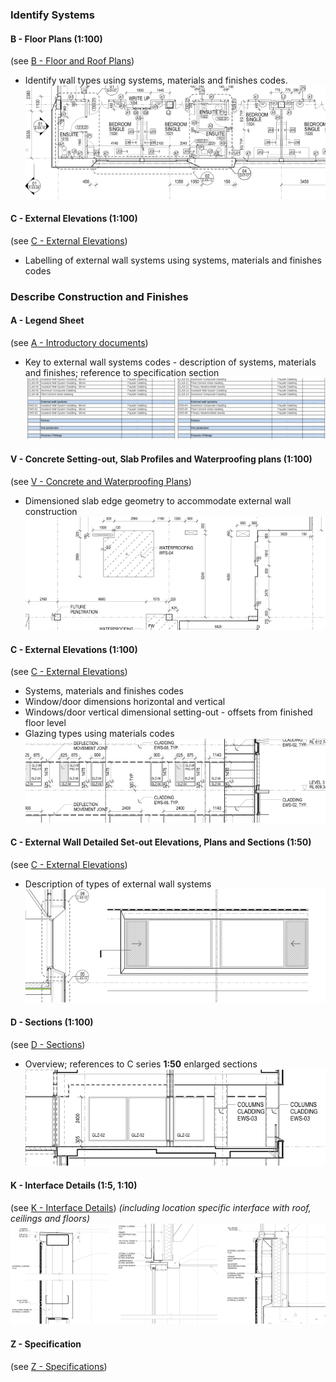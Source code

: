 ### Identify Systems

#### B - Floor Plans (1:100)
(see [B - Floor and Roof Plans](notes/2_Alphabet/B%20-%20Floor%20and%20Roof%20Plans.md))
- Identify wall types using systems, materials and finishes codes.
![03-image 3](notes/3_Building%20Components/assets/03-image%203.svg)

#### C - External Elevations (1:100)
(see [C - External Elevations](notes/2_Alphabet/C%20-%20External%20Elevations.md))
- Labelling of external wall systems using systems, materials and finishes codes

### Describe Construction and Finishes

#### A - Legend Sheet
(see [A - Introductory documents](notes/2_Alphabet/A%20-%20Introductory%20documents.md))
- Key to external wall systems codes - description of systems, materials and finishes; reference to specification section
![01-image 3](notes/3_Building%20Components/assets/01-image%203.svg)


#### V - Concrete Setting-out, Slab Profiles and Waterproofing plans (1:100)
(see [V - Concrete and Waterproofing Plans](notes/2_Alphabet/V%20-%20Concrete%20and%20Waterproofing%20Plans.md))
- Dimensioned slab edge geometry to accommodate external wall construction
![02-image 3](notes/3_Building%20Components/assets/02-image%203.svg)


#### C - External Elevations (1:100)
(see [C - External Elevations](notes/2_Alphabet/C%20-%20External%20Elevations.md))
- Systems, materials and finishes codes
- Window/door dimensions horizontal and vertical
- Windows/door vertical dimensional setting-out - offsets from finished floor level
- Glazing types using materials codes
![05-image 2](notes/3_Building%20Components/assets/05-image%202.svg)

#### C - External Wall Detailed Set-out Elevations, Plans and Sections (1:50)
(see [C - External Elevations](notes/2_Alphabet/C%20-%20External%20Elevations.md))
- Description of types of external wall systems
![06-image 2](notes/3_Building%20Components/assets/06-image%202.svg)

#### D - Sections (1:100)
(see [D - Sections](notes/2_Alphabet/D%20-%20Sections.md))
- Overview; references to C series **1:50** enlarged sections
![07-image 2](notes/3_Building%20Components/assets/07-image%202.svg)

#### K - Interface Details (1:5, 1:10)
(see [K - Interface Details](notes/2_Alphabet/K%20-%20Interface%20Details.md))
_(including location specific interface with roof, ceilings and floors)_
![08-image 1](notes/3_Building%20Components/assets/08-image%201.svg)



#### Z - Specification
(see [Z - Specifications](notes/2_Alphabet/Z%20-%20Specifications.md))
